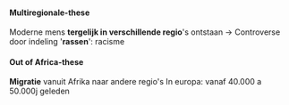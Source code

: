 #### Multiregionale-these
Moderne mens **tergelijk in verschillende regio**'s ontstaan
-> Controverse door indeling '**rassen**': racisme
#### Out of Africa-these
**Migratie** vanuit Afrika naar andere regio's
In europa: vanaf 40.000 a 50.000j geleden